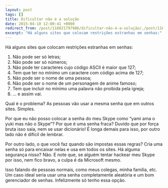 ```yaml
---
layout: post
tags: []
title: Dificultar não é a solução
date: 2015-04-10 12:00:41 +0000
redirect_from: /post/116021797986/dificultar-não-é-a-solução/,/post/116021797986/
excerpt: "Há alguns sites que colocam restrições estranhas em senhas:"
---
```


Há alguns sites que colocam restrições estranhas em senhas:

1.  Não pode ser só letras;
2.  Não pode ser só números;
3.  Não pode ter caracteres cujo código ASCII é maior que 127;
4.  Tem que ter no mínimo um caractere com código acima de 127;
5.  Não pode ser o nome de uma pessoa;
6.  Não pode ser o nome de um personagem de anime famoso;
7.  Tem que incluir no mínimo uma palavra não proibida pela igreja;
8.  … e assim vai.

Qual é o problema? As pessoas vão usar a mesma senha que em outros
sites. Simples.

Por que eu não posso colocar a senha do meu Skype como “yami ama o yuki
mas não o Skype”? Por que é uma senha fraca? Duvido que por força bruta
isso saia, nem se usar dicionário! É longa demais para isso, por outro
lado não é difícil de lembrar.

Por outro lado, o que você faz quando são impostas essas regras? Cria
uma senha só para encaixar nelas e usa em todos os sites. Há alguma
segurança nisso? Não. E note que, se alguém tentar hackear meu Skype por
isso, nem fico bravo, a culpa é da Microsoft mesmo.

Isso falando de pessoas normais, como meus colegas, minha família, etc.
Um caso ideal seria usar uma senha completamente aleatória e um bom
gerenciador de senhas. Infelizmente só tenho essa opção.


